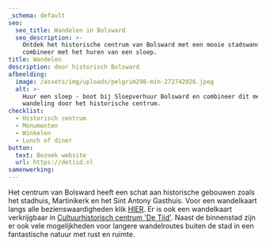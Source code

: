 ```yaml
---
_schema: default
seo:
  seo_title: Wandelen in Bolsward
  seo_description: >-
    Ontdek het historische centrum van Bolsward met een mooie stadswandeling en
    combineer met het huren van een sloep.
title: Wandelen
description: door historisch Bolsward
afbeelding:
  image: /assets/img/uploads/pelgrim298-min-272742026.jpeg
  alt: >-
    Huur een sloep - boot bij Sloepverhuur Bolsward en combineer dit met een
    wandeling door het historische centrum.
checklist:
  - Historisch centrum
  - Monumenten
  - Winkelen
  - Lunch of diner
button:
  text: Bezoek website
  url: https://detiid.nl
samenwerking:
---
```


Het centrum van Bolsward heeft een schat aan historische gebouwen zoals het stadhuis, Martinikerk en het Sint Antony Gasthuis. Voor een wandelkaart langs alle bezienswaardigheden klik <a target="_blank" rel="noopener" href="https://www.wandelenindeventer.nl/phocadownload/userupload/Wandelingen/Binnenland/Stadswandeling%20Bolsward.pdf">HIER</a>. Er is ook een wandelkaart verkrijgbaar in <a target="_blank" rel="noopener" href="https://detiid.nl">Cultuurhistorisch centrum 'De Tiid'</a>. Naast de binnenstad zijn er ook vele mogelijkheden voor langere wandelroutes buiten de stad in een fantastische natuur met rust en ruimte.&nbsp;
